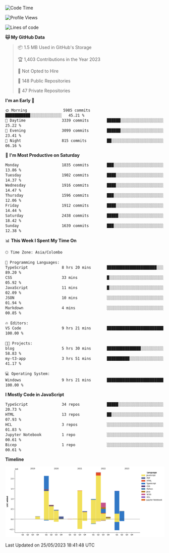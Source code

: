 
<!--START_SECTION:waka-->
![Code Time](http://img.shields.io/badge/Code%20Time-1%2C142%20hrs%2048%20mins-blue)

![Profile Views](http://img.shields.io/badge/Profile%20Views-0-blue)

![Lines of code](https://img.shields.io/badge/From%20Hello%20World%20I%27ve%20Written-11.4%20million%20lines%20of%20code-blue)

**🐱 My GitHub Data** 

> 📦 1.5 MB Used in GitHub's Storage 
 > 
> 🏆 1,403 Contributions in the Year 2023
 > 
> 🚫 Not Opted to Hire
 > 
> 📜 148 Public Repositories 
 > 
> 🔑 47 Private Repositories 
 > 
**I'm an Early 🐤** 

```text
🌞 Morning                5985 commits        ███████████░░░░░░░░░░░░░░   45.21 % 
🌆 Daytime                3339 commits        ██████░░░░░░░░░░░░░░░░░░░   25.22 % 
🌃 Evening                3099 commits        ██████░░░░░░░░░░░░░░░░░░░   23.41 % 
🌙 Night                  815 commits         ██░░░░░░░░░░░░░░░░░░░░░░░   06.16 % 
```
📅 **I'm Most Productive on Saturday** 

```text
Monday                   1835 commits        ███░░░░░░░░░░░░░░░░░░░░░░   13.86 % 
Tuesday                  1902 commits        ████░░░░░░░░░░░░░░░░░░░░░   14.37 % 
Wednesday                1916 commits        ████░░░░░░░░░░░░░░░░░░░░░   14.47 % 
Thursday                 1596 commits        ███░░░░░░░░░░░░░░░░░░░░░░   12.06 % 
Friday                   1912 commits        ████░░░░░░░░░░░░░░░░░░░░░   14.44 % 
Saturday                 2438 commits        █████░░░░░░░░░░░░░░░░░░░░   18.42 % 
Sunday                   1639 commits        ███░░░░░░░░░░░░░░░░░░░░░░   12.38 % 
```


📊 **This Week I Spent My Time On** 

```text
🕑︎ Time Zone: Asia/Colombo

💬 Programming Languages: 
TypeScript               8 hrs 20 mins       ██████████████████████░░░   89.20 % 
CSS                      33 mins             █░░░░░░░░░░░░░░░░░░░░░░░░   05.92 % 
JavaScript               11 mins             █░░░░░░░░░░░░░░░░░░░░░░░░   02.09 % 
JSON                     10 mins             ░░░░░░░░░░░░░░░░░░░░░░░░░   01.94 % 
Markdown                 4 mins              ░░░░░░░░░░░░░░░░░░░░░░░░░   00.85 % 

🔥 Editors: 
VS Code                  9 hrs 21 mins       █████████████████████████   100.00 % 

🐱‍💻 Projects: 
blog                     5 hrs 30 mins       ███████████████░░░░░░░░░░   58.83 % 
my-t3-app                3 hrs 51 mins       ██████████░░░░░░░░░░░░░░░   41.17 % 

💻 Operating System: 
Windows                  9 hrs 21 mins       █████████████████████████   100.00 % 
```

**I Mostly Code in JavaScript** 

```text
TypeScript               34 repos            █████░░░░░░░░░░░░░░░░░░░░   20.73 % 
HTML                     13 repos            ██░░░░░░░░░░░░░░░░░░░░░░░   07.93 % 
HCL                      3 repos             ░░░░░░░░░░░░░░░░░░░░░░░░░   01.83 % 
Jupyter Notebook         1 repo              ░░░░░░░░░░░░░░░░░░░░░░░░░   00.61 % 
Bicep                    1 repo              ░░░░░░░░░░░░░░░░░░░░░░░░░   00.61 % 
```



**Timeline**

![Lines of Code chart](https://raw.githubusercontent.com/ccweerasinghe1994/ccweerasinghe1994/master/assets/bar_graph.png)


 Last Updated on 25/05/2023 18:41:48 UTC
<!--END_SECTION:waka-->
